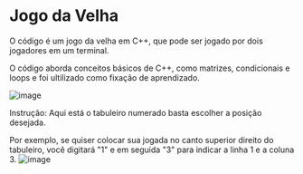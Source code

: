 # Jogo da Velha

O código é um jogo da velha em C++, que pode ser jogado por dois jogadores em um terminal.

O código aborda conceitos básicos de C++, como matrizes, condicionais e loops e foi ultilizado como fixação de aprendizado.

![image](https://user-images.githubusercontent.com/101840230/222005664-bc2d0924-9e65-4275-88be-a87db3257a91.png)

Instrução:
Aqui está o tabuleiro numerado basta escolher a posição desejada.

Por exemplo, se quiser colocar sua jogada no canto superior direito do tabuleiro, você digitará "1" e em seguida "3" para indicar a linha 1 e a coluna 3.
![image](https://user-images.githubusercontent.com/101840230/222016161-63b73765-e79a-4054-8b91-31bbd7a00206.png)
